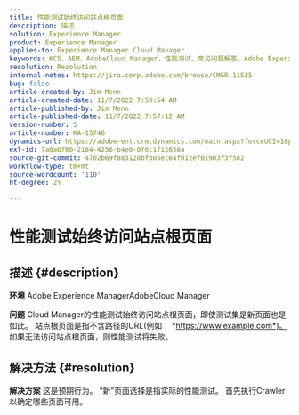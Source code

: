 ```yaml
---
title: 性能测试始终访问站点根页面
description: 描述
solution: Experience Manager
product: Experience Manager
applies-to: Experience Manager Cloud Manager
keywords: KCS、AEM、AdobeCloud Manager、性能测试、常见问题解答、Adobe Experience Manager、根页面
resolution: Resolution
internal-notes: https://jira.corp.adobe.com/browse/CMGR-11535
bug: false
article-created-by: Jim Menn
article-created-date: 11/7/2022 7:50:54 AM
article-published-by: Jim Menn
article-published-date: 11/7/2022 7:57:12 AM
version-number: 5
article-number: KA-15746
dynamics-url: https://adobe-ent.crm.dynamics.com/main.aspx?forceUCI=1&pagetype=entityrecord&etn=knowledgearticle&id=f6cd19e2-705e-ed11-9561-6045bd0065f9
exl-id: 7a0ab760-2184-4256-b4e0-0f6c1f12658a
source-git-commit: 4702b69f883128bf305ec64f012ef01903f3f582
workflow-type: tm+mt
source-wordcount: '110'
ht-degree: 2%

---
```


# 性能测试始终访问站点根页面

## 描述 {#description}


<b>环境</b>
Adobe Experience ManagerAdobeCloud Manager

<b>问题</b>
Cloud Manager的性能测试始终访问站点根页面，即使测试集是新页面也是如此。
站点根页面是指不含路径的URL(例如： *https://www.example.com*)。
如果无法访问站点根页面，则性能测试将失败。


## 解决方法 {#resolution}


<b>解决方案</b>
这是预期行为。
“新”页面选择是指实际的性能测试。
首先执行Crawler以确定哪些页面可用。
